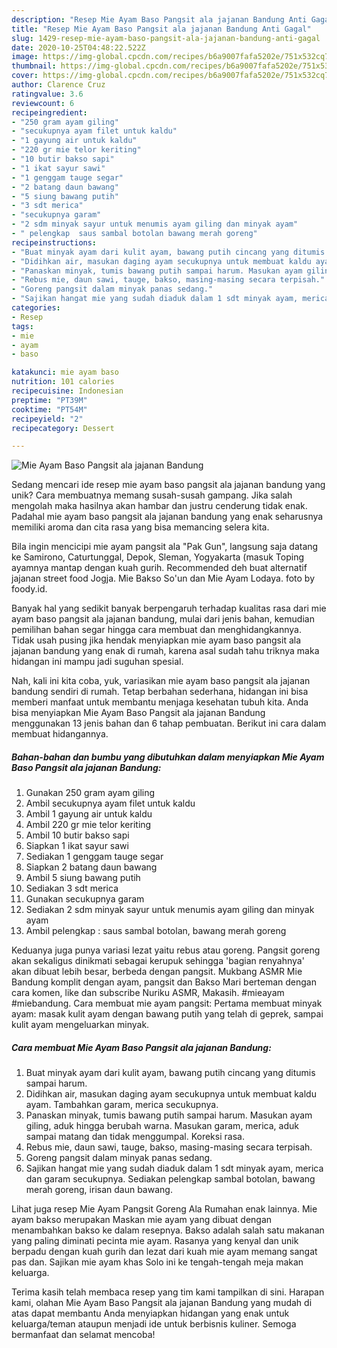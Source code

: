 ```yaml
---
description: "Resep Mie Ayam Baso Pangsit ala jajanan Bandung Anti Gagal"
title: "Resep Mie Ayam Baso Pangsit ala jajanan Bandung Anti Gagal"
slug: 1429-resep-mie-ayam-baso-pangsit-ala-jajanan-bandung-anti-gagal
date: 2020-10-25T04:48:22.522Z
image: https://img-global.cpcdn.com/recipes/b6a9007fafa5202e/751x532cq70/mie-ayam-baso-pangsit-ala-jajanan-bandung-foto-resep-utama.jpg
thumbnail: https://img-global.cpcdn.com/recipes/b6a9007fafa5202e/751x532cq70/mie-ayam-baso-pangsit-ala-jajanan-bandung-foto-resep-utama.jpg
cover: https://img-global.cpcdn.com/recipes/b6a9007fafa5202e/751x532cq70/mie-ayam-baso-pangsit-ala-jajanan-bandung-foto-resep-utama.jpg
author: Clarence Cruz
ratingvalue: 3.6
reviewcount: 6
recipeingredient:
- "250 gram ayam giling"
- "secukupnya ayam filet untuk kaldu"
- "1 gayung air untuk kaldu"
- "220 gr mie telor keriting"
- "10 butir bakso sapi"
- "1 ikat sayur sawi"
- "1 genggam tauge segar"
- "2 batang daun bawang"
- "5 siung bawang putih"
- "3 sdt merica"
- "secukupnya garam"
- "2 sdm minyak sayur untuk menumis ayam giling dan minyak ayam"
- " pelengkap  saus sambal botolan bawang merah goreng"
recipeinstructions:
- "Buat minyak ayam dari kulit ayam, bawang putih cincang yang ditumis sampai harum."
- "Didihkan air, masukan daging ayam secukupnya untuk membuat kaldu ayam. Tambahkan garam, merica secukupnya."
- "Panaskan minyak, tumis bawang putih sampai harum. Masukan ayam giling, aduk hingga berubah warna. Masukan garam, merica, aduk sampai matang dan tidak menggumpal. Koreksi rasa."
- "Rebus mie, daun sawi, tauge, bakso, masing-masing secara terpisah."
- "Goreng pangsit dalam minyak panas sedang."
- "Sajikan hangat mie yang sudah diaduk dalam 1 sdt minyak ayam, merica dan garam secukupnya. Sediakan pelengkap sambal botolan, bawang merah goreng, irisan daun bawang."
categories:
- Resep
tags:
- mie
- ayam
- baso

katakunci: mie ayam baso 
nutrition: 101 calories
recipecuisine: Indonesian
preptime: "PT39M"
cooktime: "PT54M"
recipeyield: "2"
recipecategory: Dessert

---
```



![Mie Ayam Baso Pangsit ala jajanan Bandung](https://img-global.cpcdn.com/recipes/b6a9007fafa5202e/751x532cq70/mie-ayam-baso-pangsit-ala-jajanan-bandung-foto-resep-utama.jpg)

Sedang mencari ide resep mie ayam baso pangsit ala jajanan bandung yang unik? Cara membuatnya memang susah-susah gampang. Jika salah mengolah maka hasilnya akan hambar dan justru cenderung tidak enak. Padahal mie ayam baso pangsit ala jajanan bandung yang enak seharusnya memiliki aroma dan cita rasa yang bisa memancing selera kita.

Bila ingin mencicipi mie ayam pangsit ala &#34;Pak Gun&#34;, langsung saja datang ke Samirono, Caturtunggal, Depok, Sleman, Yogyakarta (masuk Toping ayamnya mantap dengan kuah gurih. Recommended deh buat alternatif jajanan street food Jogja. Mie Bakso So&#39;un dan Mie Ayam Lodaya. foto by foody.id.

Banyak hal yang sedikit banyak berpengaruh terhadap kualitas rasa dari mie ayam baso pangsit ala jajanan bandung, mulai dari jenis bahan, kemudian pemilihan bahan segar hingga cara membuat dan menghidangkannya. Tidak usah pusing jika hendak menyiapkan mie ayam baso pangsit ala jajanan bandung yang enak di rumah, karena asal sudah tahu triknya maka hidangan ini mampu jadi suguhan spesial.


Nah, kali ini kita coba, yuk, variasikan mie ayam baso pangsit ala jajanan bandung sendiri di rumah. Tetap berbahan sederhana, hidangan ini bisa memberi manfaat untuk membantu menjaga kesehatan tubuh kita. Anda bisa menyiapkan Mie Ayam Baso Pangsit ala jajanan Bandung menggunakan 13 jenis bahan dan 6 tahap pembuatan. Berikut ini cara dalam membuat hidangannya.

<!--inarticleads1-->

##### Bahan-bahan dan bumbu yang dibutuhkan dalam menyiapkan Mie Ayam Baso Pangsit ala jajanan Bandung:

1. Gunakan 250 gram ayam giling
1. Ambil secukupnya ayam filet untuk kaldu
1. Ambil 1 gayung air untuk kaldu
1. Ambil 220 gr mie telor keriting
1. Ambil 10 butir bakso sapi
1. Siapkan 1 ikat sayur sawi
1. Sediakan 1 genggam tauge segar
1. Siapkan 2 batang daun bawang
1. Ambil 5 siung bawang putih
1. Sediakan 3 sdt merica
1. Gunakan secukupnya garam
1. Sediakan 2 sdm minyak sayur untuk menumis ayam giling dan minyak ayam
1. Ambil  pelengkap : saus sambal botolan, bawang merah goreng


Keduanya juga punya variasi lezat yaitu rebus atau goreng. Pangsit goreng akan sekaligus dinikmati sebagai kerupuk sehingga &#39;bagian renyahnya&#39; akan dibuat lebih besar, berbeda dengan pangsit. Mukbang ASMR Mie Bandung komplit dengan ayam, pangsit dan Bakso Mari berteman dengan cara komen, like dan subscribe Nuriku ASMR, Makasih. #mieayam #miebandung. Cara membuat mie ayam pangsit: Pertama membuat minyak ayam: masak kulit ayam dengan bawang putih yang telah di geprek, sampai kulit ayam mengeluarkan minyak. 

<!--inarticleads2-->

##### Cara membuat Mie Ayam Baso Pangsit ala jajanan Bandung:

1. Buat minyak ayam dari kulit ayam, bawang putih cincang yang ditumis sampai harum.
1. Didihkan air, masukan daging ayam secukupnya untuk membuat kaldu ayam. Tambahkan garam, merica secukupnya.
1. Panaskan minyak, tumis bawang putih sampai harum. Masukan ayam giling, aduk hingga berubah warna. Masukan garam, merica, aduk sampai matang dan tidak menggumpal. Koreksi rasa.
1. Rebus mie, daun sawi, tauge, bakso, masing-masing secara terpisah.
1. Goreng pangsit dalam minyak panas sedang.
1. Sajikan hangat mie yang sudah diaduk dalam 1 sdt minyak ayam, merica dan garam secukupnya. Sediakan pelengkap sambal botolan, bawang merah goreng, irisan daun bawang.


Lihat juga resep Mie Ayam Pangsit Goreng Ala Rumahan enak lainnya. Mie ayam bakso merupakan Maskan mie ayam yang dibuat dengan menambahkan bakso ke dalam resepnya. Bakso adalah salah satu makanan yang paling diminati pecinta mie ayam. Rasanya yang kenyal dan unik berpadu dengan kuah gurih dan lezat dari kuah mie ayam memang sangat pas dan. Sajikan mie ayam khas Solo ini ke tengah-tengah meja makan keluarga. 

Terima kasih telah membaca resep yang tim kami tampilkan di sini. Harapan kami, olahan Mie Ayam Baso Pangsit ala jajanan Bandung yang mudah di atas dapat membantu Anda menyiapkan hidangan yang enak untuk keluarga/teman ataupun menjadi ide untuk berbisnis kuliner. Semoga bermanfaat dan selamat mencoba!
